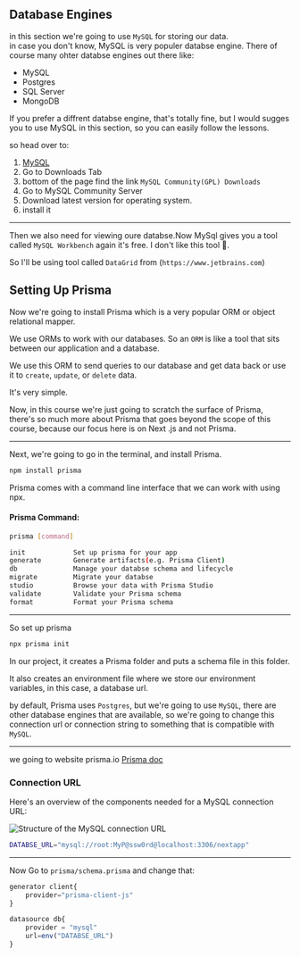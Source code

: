 ## Database Engines

in this section we're going to use `MySQL` for storing our data.\
in case you don't know, MySQL is very populer databse engine. There of course many ohter databse engines out there like:

- MySQL
- Postgres
- SQL Server
- MongoDB

If you prefer a diffrent databse engine, that's totally fine, but I would sugges you to use MySQL in this section, so you can easily follow the lessons.

so head over to:

1. [MySQL](https://www.mysql.com)
2. Go to Downloads Tab
3. bottom of the page find the link `MySQL Community(GPL) Downloads`
4. Go to MySQL Community Server
5. Download latest version for operating system.
6. install it

---

Then we also need for viewing oure databse.Now MySql gives you a tool called `MySQL Workbench` again it's free. I don't like this tool 🥲.

So I'll be using tool called `DataGrid` from (`https://www.jetbrains.com`)

## Setting Up Prisma

Now we're going to install Prisma which is a very popular ORM or object relational mapper.

We use ORMs to work with our databases. So an `ORM` is like a tool that sits between our application and a database.

We use this ORM to send queries to our database and get data back or use it to `create`, `update`, or `delete` data.

It's very simple.

Now, in this course we're just going to scratch the surface of Prisma, there's so much more about Prisma that goes beyond the scope of this course, because our focus here is on Next .js and not Prisma.

---

Next, we're going to go in the terminal, and install Prisma.

```js
npm install prisma
```

Prisma comes with a command line interface that we can work with using npx.

#### Prisma Command:

```bash
prisma [command]

init            Set up prisma for your app
generate        Generate artifacts(e.g. Prisma Client)
db              Manage your databse schema and lifecycle
migrate         Migrate your databse
studio          Browse your data with Prisma Studio
validate        Validate your Prisma schema
format          Format your Prisma schema

```

---

So set up prisma

```bash
npx prisma init
```

In our project, it creates a Prisma folder and puts a schema file in this folder.

It also creates an environment file where we store our environment variables, in this case, a database url.

by default, Prisma uses `Postgres`, but we're going to use `MySQL`, there are other database engines that are
available, so we're going to change this connection url or connection string to something that is compatible with `MySQL`.

---

we going to website prisma.io [Prisma doc](https://www.prisma.io/docs/orm/reference/connection-urls)

### Connection URL

Here's an overview of the components needed for a MySQL connection URL:

![Structure of the MySQL connection URL](https://www.prisma.io/docs/static/a3179ecce1bf20faddeb7f8c02fb2251/42cbc/mysql-connection-string.png)

```bash
DATABSE_URL="mysql://root:MyP@ssw0rd@localhost:3306/nextapp"
```

---

Now Go to `prisma/schema.prisma` and change that:

```js
generator client{
    provider="prisma-client-js"
}

datasource db{
    provider = "mysql"
    url=env("DATABSE_URL")
}
```
